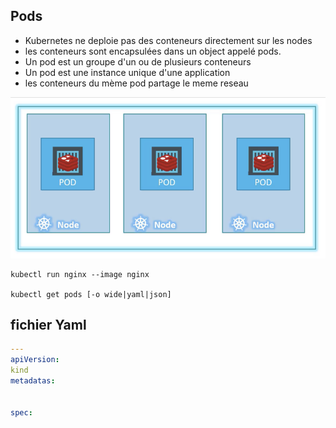 ## Pods 
* Kubernetes ne deploie pas des conteneurs directement sur les nodes
* les conteneurs sont encapsulées dans un object appelé pods.
* Un pod est un groupe d'un ou de plusieurs conteneurs
* Un pod est une instance unique d'une application
* les conteneurs du mème pod partage le meme reseau


![Pods](../images/pod.jpeg)



```
kubectl run nginx --image nginx

kubectl get pods [-o wide|yaml|json]
```

## fichier Yaml


```yaml
---
apiVersion:
kind
metadatas:


spec:

```
